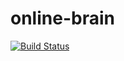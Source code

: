 # online-brain

[![Build Status](https://travis-ci.org/jsheunis/online-brain.svg?branch=master)](https://travis-ci.org/jsheunis/online-brain)
